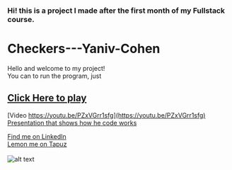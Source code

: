 ### Hi! this is a project I made after the first month of my Fullstack course.


# Checkers---Yaniv-Cohen

Hello and welcome to my project!<br>
You can to run the program, just
## [Click Here to play](https://yaniv-cohen.github.io/Checkers-My-first-project/)

[Video https://youtu.be/PZxVGrr1sfg](https://youtu.be/PZxVGrr1sfg)
<br>
[Presentation that shows how he code works](https://github.com/yanivfast1/Checkers---Yaniv-Cohen/blob/313bd18377ee9e987ba92554abebd07d9389f1bf/Checkers/images)

[Find me on LinkedIn](https://www.linkedin.com/in/yaniv-cohen-8a48b4236/)<br>
[Lemon me on Tapuz](https://www.tapuz.co.il/members/yanivyaniv22.4055136/)<br><br>
![alt text](https://cdn.dribbble.com/users/11072/screenshots/8061657/media/4d364914199469f04b2b944aaab43a00.png?compress=1&resize=400x300&vertical=top)
